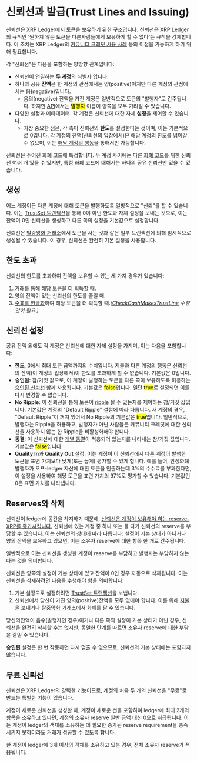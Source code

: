 # 신뢰선과 발급(Trust Lines and Issuing)

신뢰선은 XRP Ledger에서 [토큰](./)을 보유하기 위한 구조입니다. 신뢰선은 XRP Ledger의 규칙인 '원하지 않는 토큰을 다른사람들에게 보유하게 할 수 없다'는 규칙을 강제합니다. 이 조치는 XRP Ledger의 [커뮤니티 크레딧 사용 사례](https://xrpl.org/tokens.html#community-credit) 등의 이점을 가능하게 하기 위해 필요합니다.

각 "신뢰선"은 다음을 포함하는 양방향 관계입니다:

* 신뢰선이 연결하는 [**두 계정**](../undefined-2/)의 식별자 입니다.
* 하나의 공유 **잔액**은 한 계정의 관점에서는 양(positive)이지만 다른 계정의 관점에서는 음(negative)입니다.
  * 음의(negative) 잔액을 가진 계정은 일반적으로 토큰의 "발행자"로 간주됩니다. 하지만 [API](../../tutorials/undefined-1/http-websocket-api.md)에서는 <mark style="background-color:yellow;">발행자</mark> 이름이 양쪽을 모두 가리킬 수 있습니다.
* 다양한 설정과 메타데이터. 각 계정은 신뢰선에 대한 자체 **설정**을 제어할 수 있습니다.
  * 가장 중요한 점은, 각 측이 신뢰선의 **한도**를 설정한다는 것이며, 이는 기본적으로 0입니다. 각 계정의 잔액(신뢰선의 입장에서)은 해당 계정의 한도를 넘어갈 수 없으며, 이는 [해당 계정의 행동](https://xrpl.org/trust-lines-and-issuing.html#going-above-the-limit)을 통해서만 가능합니다.

신뢰선은 주어진 화폐 코드에 특정합니다. 두 계정 사이에는 다른 [화폐 코드](../../references/xrp-ledger/undefined/undefined.md)를 위한 신뢰선 여러 개 있을 수 있지만, 특정 화폐 코드에 대해서는 하나의 공유 신뢰선만 있을 수 있습니다.

## 생성&#x20;

어느 계정이든 다른 계정에 대해 토큰을 발행하도록 일방적으로 "신뢰"를 할 수 있습니다. 이는 [TrustSet 트랜잭션](../../references/xrp-ledger/undefined-1/undefined-1/trustset.md)을 통해 0이 아닌 한도와 자체 설정을 보내는 것으로, 이는 잔액이 0인 신뢰선을 생성하고 다른 쪽의 설정을 기본값으로 설정합니다.

신뢰선은 [탈중앙화 거래소](decentralized-exchange/)에서 토큰을 사는 것과 같은 일부 트랜잭션에 의해 암시적으로 생성될 수 있습니다. 이 경우, 신뢰선은 완전히 기본 설정을 사용합니다.

## 한도 초과&#x20;

신뢰선의 한도를 초과하여 잔액을 보유할 수 있는 세 가지 경우가 있습니다:

1. [거래](decentralized-exchange/)를 통해 해당 토큰을 더 획득할 때.
2. 양의 잔액이 있는 신뢰선의 한도를 줄일 때.
3. [수표를 현금화](../undefined-1/undefined-1.md)하여 해당 토큰을 더 획득할 때._(_[_CheckCashMakesTrustLine_](../xrp-ledger/amendments/undefined.md) _수정안이 필요.)_

## 신뢰선 설정

공유 잔액 외에도 각 계정은 신뢰선에 대한 자체 설정을 가지며, 이는 다음을 포함합니다:

* **한도**, 0에서 최대 토큰 금액까지의 수치입니다. 지불과 다른 계정의 행동은 신뢰선의 잔액(이 계정의 입장에서)이 한도를 초과하게 할 수 없습니다. 기본값은 0입니다.
* **승인됨**: 참/거짓 값으로, 이 계정이 발행하는 토큰을 다른 쪽이 보유하도록 허용하는 [승인된 신뢰선](authorized-trust-lines.md) 함께 사용됩니다. 기본값은 <mark style="background-color:yellow;">false</mark>입니다. 일단 <mark style="background-color:yellow;">true</mark>로 설정되면 이를 다시 변경할 수 없습니다.
* **No Ripple**: 이 신뢰선을 통해 토큰이 [ripple](rippling.md) 될 수 있는지를 제어하는 참/거짓 값입니다. 기본값은 계정의 "Default Ripple" 설정에 따라 다릅니다. 새 계정의 경우, "Default Ripple"이 꺼져 있어서 No Ripple의 기본값은 <mark style="background-color:yellow;">true</mark>입니다. 일반적으로, 발행자는 Ripple을 허용하고, 발행자가 아닌 사람들은 커뮤니티 크레딧에 대한 신뢰선을 사용하지 않는 한 Ripple을 비활성화해야 합니다.
* **동결**: 이 신뢰선에 대한 [개별 동결](freezing-tokens/)이 적용되어 있는지를 나타내는 참/거짓 값입니다. 기본값은 <mark style="background-color:yellow;">false</mark>입니다.
* **Quality In**과 **Quality Out** 설정: 이는 계정이 이 신뢰선에서 다른 계정이 발행한 토큰을 표면 가치보다 낮게(또는 높게) 평가할 수 있게 합니다. 예를 들어, 안정화폐 발행자가 오프-ledger 자산에 대한 토큰을 인출하는데 3%의 수수료를 부과한다면, 이 설정을 사용하여 해당 토큰을 표면 가치의 97%로 평가할 수 있습니다. 기본값인 0은 표면 가치를 나타냅니다.

## Reserves와  삭제&#x20;

신뢰선이 ledger에 공간을 차지하기 때문에, [신뢰선은 계정이 보유해야 하는 reserve-XRP를 증가시킵니다.](../undefined-2/reserves.md) 신뢰선에 있는 계정 중 하나 또는 둘 다가 신뢰선의 reserve를 부담할 수 있습니다. 이는 신뢰선의 상태에 따라 다릅니다: 설정이 기본 상태가 아니거나 양의 잔액을 보유하고 있으면, 이는 소유자 reserve에 대한 항목 한 개로 간주됩니다.

일반적으로 이는 신뢰선을 생성한 계정이 reserve를 부담하고 발행자는 부담하지 않는다는 것을 의미합니다.

신뢰선은 양쪽의 설정이 기본 상태에 있고 잔액이 0인 경우 자동으로 삭제됩니다. 이는 신뢰선을 삭제하려면 다음을 수행해야 함을 의미합니다:

1. 기본 설정으로 설정하려면 [TrustSet 트랜잭션](../../references/xrp-ledger/undefined-1/undefined-1/trustset.md)을 보냅니다.
2. 신뢰선에서 당신이 가진 양의(positive)잔액을 모두 없애야 합니다. 이를 위해 [지불](../../references/xrp-ledger/undefined-1/undefined-1/payment.md)을 보내거나 [탈중앙화 거래소](decentralized-exchange/)에서 화폐를 팔 수 있습니다.

당신의잔액이 음수(발행자인 경우)이거나 다른 쪽의 설정이 기본 상태가 아닌 경우, 신뢰선을 완전히 삭제할 수는 없지만, 동일한 단계를 따르면 소유자 reserve에 대한 부담을 줄일 수 있습니다.

**승인된** 설정은 한 번 작동하면 다시 멈출 수 없으므로, 신뢰선의 기본 상태에는 포함되지 않습니다.

## 무료 신뢰선

신뢰선은 XRP Ledger의 강력한 기능이므로, 계정의 처음 두 개의 신뢰선을 "무료"로 만드는 특별한 기능이 있습니다.

계정이 새로운 신뢰선을 생성할 때, 계정이 새로운 선을 포함하여 ledger에 최대 2개의 항목을 소유하고 있다면, 계정의 소유자 reserve 일반 금액 대신 0으로 취급됩니다. 이는 계정이 ledger의 객체를 소유하는 데 필요한 증가된 reserve requirement을 충족시키지 못하더라도 거래가 성공할 수 있도록 합니다.

한 계정이 ledger에 3개 이상의 객체를 소유하고 있는 경우, 전체 소유자 reserve가 적용됩니다.
